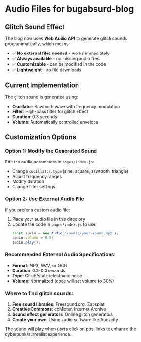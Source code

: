 # Audio Files for bugabsurd-blog

## Glitch Sound Effect

The blog now uses **Web Audio API** to generate glitch sounds programmatically, which means:
- ✅ **No external files needed** - works immediately
- ✅ **Always available** - no missing audio files
- ✅ **Customizable** - can be modified in the code
- ✅ **Lightweight** - no file downloads

## Current Implementation

The glitch sound is generated using:
- **Oscillator**: Sawtooth wave with frequency modulation
- **Filter**: High-pass filter for glitch effect
- **Duration**: 0.3 seconds
- **Volume**: Automatically controlled envelope

## Customization Options

### Option 1: Modify the Generated Sound
Edit the audio parameters in `pages/index.js`:
- Change `oscillator.type` (sine, square, sawtooth, triangle)
- Adjust frequency ranges
- Modify duration
- Change filter settings

### Option 2: Use External Audio File
If you prefer a custom audio file:

1. Place your audio file in this directory
2. Update the code in `pages/index.js` to use:
   ```javascript
   const audio = new Audio('/audio/your-sound.mp3');
   audio.volume = 0.3;
   audio.play();
   ```

### Recommended External Audio Specifications:
- **Format**: MP3, WAV, or OGG
- **Duration**: 0.3-0.5 seconds
- **Type**: Glitch/static/electronic noise
- **Volume**: Normalized (code will set volume to 30%)

### Where to find glitch sounds:
1. **Free sound libraries**: Freesound.org, Zapsplat
2. **Creative Commons**: ccMixter, Internet Archive
3. **Sound effect generators**: Online glitch generators
4. **Create your own**: Using audio software like Audacity

The sound will play when users click on post links to enhance the cyberpunk/surrealist experience. 